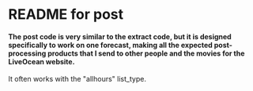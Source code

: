 # README for post

#### The post code is very similar to the extract code, but it is designed specifically to work on one forecast, making all the expected post-processing products that I send to other people and the movies for the LiveOcean website.

It often works with the "allhours" list_type.
